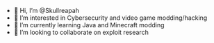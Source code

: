 - 👋 Hi, I’m @Skullreapah
- 👀 I’m interested in Cybersecurity and video game modding/hacking
- 🌱 I’m currently learning Java and Minecraft modding
- 💞️ I’m looking to collaborate on exploit research

<!---
Skullreapah/Skullreapah is a ✨ special ✨ repository because its `README.md` (this file) appears on your GitHub profile.
You can click the Preview link to take a look at your changes.
--->
